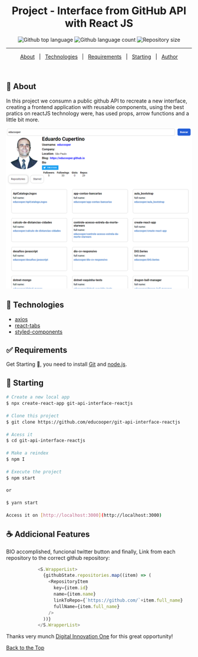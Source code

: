 <h1 align="center">Project - Interface from GitHub API with React JS</h1>

<p align="center">
  <img alt="Github top language" src="https://img.shields.io/github/languages/top/educooper/git-api-interface-reactjs?color=green"> 
  <img alt="Github language count" src="https://img.shields.io/github/languages/count/educooper/react-single-page-application?color=56BEB8">
 <img alt="Repository size" src="https://img.shields.io/github/repo-size/educooper/git-api-interface-reactjs?color=56BEB8">


<hr>


<p align="center">
  <a href="#dart-about">About</a> &#xa0; | &#xa0; 
  <!-- <a href="#sparkles-features">Features</a> &#xa0; | &#xa0; -->
  <a href="#rocket-technologies">Technologies</a> &#xa0; | &#xa0;
  <a href="#white_check_mark-requirements">Requirements</a> &#xa0; | &#xa0;
  <a href="#checkered_flag-starting">Starting</a> &#xa0; | &#xa0;
  <!-- <a href="#memo-license">License</a> &#xa0; | &#xa0; -->
  <a href="https://github.com/educooper" target="_blank">Author</a>
</p>


<br>

## :dart: About ##

In this project we consumn a public github API to recreate a new interface, creating a frontend application with reusable components, using the best pratics on reactJS technology were, has used props, arrow functions and a little bit more.


![plot](./image/print-project-git.PNG)


## :rocket: Technologies ##

- [axios](https://www.npmjs.com/package/axios)
- [react-tabs](https://www.npmjs.com/package/react-tabs)
- [styled-components](https://styled-components.com/)

## :white_check_mark: Requirements ##

Get Starting :checkered_flag:, you need to install [Git](https://git-scm.com) and [node.js](https://nodejs.org/).

## :checkered_flag: Starting ##

```bash
# Create a new local app
$ npx create-react-app git-api-interface-reactjs

# Clone this project
$ git clone https://github.com/educooper/git-api-interface-reactjs

# Acess it
$ cd git-api-interface-reactjs

# Make a reindex
$ npm I

# Execute the project
$ npm start

or

$ yarn start

Access it on [http://localhost:3000](http://localhost:3000)

```

## :coffee: Addicional Features

BIO accomplished, funcional twitter button and finally, Link from each repository to the correct github repository: 


```js
            <S.WrapperList>
              {githubState.repositories.map((item) => (
                <RepositoryItem
                  key={item.id}
                  name={item.name}
                  linkToRepo={`https://github.com/`+item.full_name}
                  fullName={item.full_name}
                />
              ))}
            </S.WrapperList>
```


Thanks very munch [Digital Innovation One](https://web.digitalinnovation.one/) for this great opportunity!

<a href="#top">Back to the Top</a>
